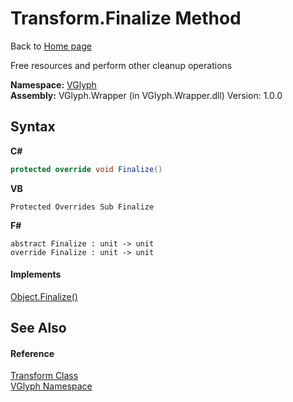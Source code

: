 # Transform.Finalize Method 
Back to <a href="Home.md">Home page</a> 

Free resources and perform other cleanup operations

**Namespace:**&nbsp;<a href="N_VGlyph.md">VGlyph</a><br />**Assembly:**&nbsp;VGlyph.Wrapper (in VGlyph.Wrapper.dll) Version: 1.0.0

## Syntax

**C#**<br />
``` C#
protected override void Finalize()
```

**VB**<br />
``` VB
Protected Overrides Sub Finalize
```

**F#**<br />
``` F#
abstract Finalize : unit -> unit 
override Finalize : unit -> unit 
```


#### Implements
<a href="http://msdn2.microsoft.com/en-us/library/4k87zsw7" target="_blank">Object.Finalize()</a><br />

## See Also


#### Reference
<a href="T_VGlyph_Transform.md">Transform Class</a><br /><a href="N_VGlyph.md">VGlyph Namespace</a><br />